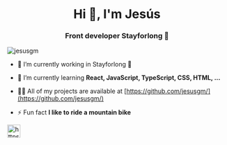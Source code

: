 <h1 align="center">Hi 👋, I'm Jesús</h1>
<h3 align="center">Front developer Stayforlong 🚀</h3>

<p align="left"> 
<img src="https://komarev.com/ghpvc/?username=jesusgm" alt="jesusgm" /> </p>

- 🔭 I’m currently working in Stayforlong 🚀

- 🌱 I’m currently learning **React, JavaScript, TypeScript, CSS, HTML, ...**

- 👨‍💻 All of my projects are available at [https://github.com/jesusgm/](https://github.com/jesusgm/)

- ⚡ Fun fact **I like to ride a mountain bike**

<p align="left">
    <a href="https://linkedin.com/in/https://www.linkedin.com/in/jesusgandaramartinez/" target="blank">
        <img align="center" src="https://cdn.jsdelivr.net/npm/simple-icons@3.0.1/icons/linkedin.svg" alt="https://www.linkedin.com/in/jesusgandaramartinez/" height="30" width="30" />
    </a>
</p>
